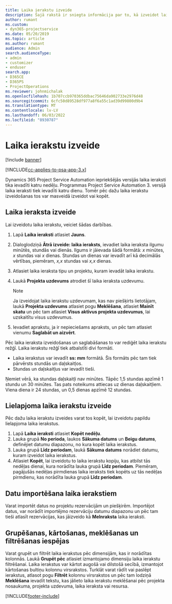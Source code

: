 ```yaml
---
title: Laika ierakstu izveide
description: Šajā rakstā ir sniegta informācija par to, kā izveidot laika ierakstus.
author: rumant
ms.custom:
- dyn365-projectservice
ms.date: 05/20/2019
ms.topic: article
ms.author: rumant
audience: Admin
search.audienceType:
- admin
- customizer
- enduser
search.app:
- D365CE
- D365PS
- ProjectOperations
ms.reviewer: johnmichalak
ms.openlocfilehash: 1b707ccb970365ddbac75646da902733e2976d48
ms.sourcegitcommit: 6cfc50d89528df977a8f6a55c1ad39d99800d9b4
ms.translationtype: MT
ms.contentlocale: lv-LV
ms.lasthandoff: 06/03/2022
ms.locfileid: "8930787"
---
```

# <a name="create-time-entries"></a>Laika ierakstu izveide

[!include [banner](../includes/psa-now-project-operations.md)]

[!INCLUDE[cc-applies-to-psa-app-3.x](../includes/cc-applies-to-psa-app-3x.md)]

Dynamics 365 Project Service Automation iepriekšējās versijās laika ieraksti tika ievadīti katru nedēļu. Programmas Project Service Automation 3. versijā laika ieraksti tiek ievadīti katru dienu. Tomēr pēc dažu laika ierakstu izveidošanas tos var masveidā izveidot vai kopēt.

## <a name="create-a-time-entry"></a>Laika ieraksta izveide

Lai izveidotu laika ierakstu, veiciet šādas darbības.

1. Lapā **Laika ieraksti** atlasiet **Jauns**.
2. Dialoglodziņā **Ātrā izveide: laika ieraksts**, ievadiet laika ieraksta ilgumu minūtēs, stundās vai dienās. Ilgums ir jāievada šādā formātā: *x* minūtes, *x* stundas vai *x* dienas. Stundas un dienas var ievadīt arī kā decimālās vērtības, piemēram, *x,x* stundas vai *x,x* dienas.
3. Atlasiet laika ieraksta tipu un projektu, kuram ievadāt laika ierakstu.
4. Laukā **Projekta uzdevums** atrodiet šī laika ieraksta uzdevumu.

    > [!NOTE]
    > Ja izveidojat laika ierakstu uzdevumam, kas nav piešķirts lietotājam, laukā **Projekta uzdevums** atlasiet pogu **Meklēšana**, atlasiet **Mainīt skatu** un pēc tam atlasiet **Visus aktīvus projekta uzdevumus**, lai uzskaitītu visus uzdevumus.

5. Ievadiet aprakstu, ja ir nepieciešams apraksts, un pēc tam atlasiet vienumu **Saglabāt un aizvērt**.

Pēc laika ieraksta izveidošanas un saglabāšanas to var rediģēt laika ierakstu režģī. Laika ierakstu režģī tiek atbalstīti divi formāti.

- Laika ierakstus var ievadīt **ss: mm** formātā. Šis formāts pēc tam tiek pārvērsts stundās un daļskaitļos.
- Stundas un daļskaitļus var ievadīt tieši.

Ņemiet vērā, ka stundas daļskaitļi nav minūtes. Tāpēc 1,5 stundas apzīmē 1 stundu un 30 minūtes. Tas pats noteikums attiecas uz dienas daļskaitļiem. Viena diena ir 24 stundas, un 0,5 dienas apzīmē 12 stundas.

## <a name="bulk-create-time-entries"></a>Lielapjoma laika ierakstu izveide

Pēc dažu laika ierakstu izveides varat tos kopēt, lai izveidotu papildu lielapjoma laika ierakstus.

1. Lapā **Laika ieraksti** atlasiet **Kopēt nedēļu**.
2. Lauka grupā **No perioda**, laukos **Sākuma datums** un **Beigu datums**, definējiet datumu diapazonu, no kura kopēt laika ierakstus.
3. Lauka grupā **Līdz periodam**, laukā **Sākuma datums** norādiet datumu, kuram izveidot laika ierakstus.
4. Atlasiet **Kopēt**, lai izveidotu to laika ierakstu kopiju, kas atbilst tās nedēļas dienai, kura norādīta lauka grupā **Līdz periodam**. Piemēram, pagājušās nedēļas pirmdienas laika ieraksts tiek kopēts uz tās nedēļas pirmdienu, kas norādīta lauka grupā **Līdz periodam**.

## <a name="import-data-for-time-entries"></a>Datu importēšana laika ierakstiem

Varat importēt datus no projektu rezervācijām un piešķirēm. Importējot datus, var norādīt importējmo rezervāciju datumu diapazonu un pēc tam tieši atlasīt rezervācijas, kas jāizveido kā **Melnraksta** laika ieraksti.

## <a name="group-by-sort-search-and-filter-capabilities"></a>Grupēšanas, kārtošanas, meklēšanas un filtrēšanas iespējas

Varat grupēt un filtrēt laika ierakstus pēc dimensijām, kas ir norādītas kolonnās. Laukā **Grupēt pēc** atlasiet izmantojamo dimensiju laika ierakstu filtrēšanai. Laika ierakstus var kārtot augošā vai dilstošā secībā, izmantojot kārtošanas bultiņu kolonnu virsrakstos. Turklāt varat rādīt vai paslēpt ierakstus, atlasot pogu **Filtrēt** kolonnu virsrakstos un pēc tam lodziņā **Meklēšana** ievadīt tekstu, kas jālieto laika ierakstu meklēšanai pēc projekta nosaukuma, projekta uzdevuma, laika ieraksta vai resursa.


[!INCLUDE[footer-include](../includes/footer-banner.md)]
